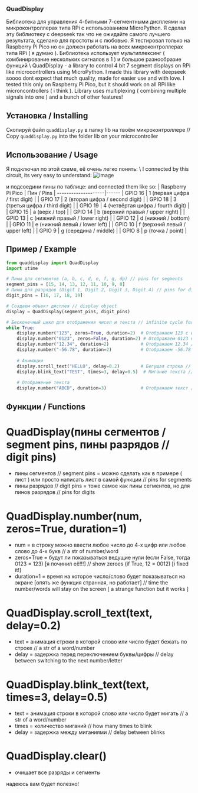 ### QuadDisplay

Библиотека для управления 4-битными 7-сегментными дисплеями на микроконтроллерах типа RPi с использованием MicroPython. Я сделал эту библиотеку с deepseek так что не ожидайте самого лучшего результата, сделано для простоты и с любовью. Я тестировал только на Raspberry Pi Pico но он должен работать на всех микроконтроллерах типа RPi ( я думаю ). Библиотека использует мультиплексинг ( комбинирование нескольких сигналов в 1 ) и большое разнообразие функций
\\
QuadDisplay - a library to control 4 bit 7 segment displays on RPi like microcontrollers using MicroPython. I made this library with deepseek soooo dont expect that much quality, made for easier use and with love. I tested this only on Raspberry Pi Pico, but it should work on all RPi like microncontrollers ( i think ). Library uses multiplexing ( combining multiple signals into one ) and a bunch of other features!

## Установка / Installing

Скопируй файл `quaddisplay.py` в папку lib на твоём микроконтроллере
//
Copy `quaddisplay.py` into the folder lib on your microcontroller

## Использование / Usage

Я подключал по этой схеме, её очень легко понять:
\\
I connected by this circuit, its very easy to understand:
![image](https://github.com/user-attachments/assets/215243b6-63e7-4b07-b2db-61c710d80405)

и подсоедини пины по таблице:
and connected them like so:
| Raspberry Pi Pico | Пин / Pins |
--------------------|------
| GPIO 16	| 1 (первая цифра / first digit) |
| GPIO 17	| 2 (вторая цифра / second digit) |
| GPIO 18	| 3 (третья цифра / third digit) |
| GPIO 19	| 4 (четвёртая цифра / fourth digit) |
| GPIO 15	| a (верх / top) |
| GPIO 14	| b (верхний правый / upper right) |
| GPIO 13	| c (нижний правый / lower right) |
| GPIO 12	| d (нижний / bottom) |
| GPIO 11	| e (нижний левый / lower left) |
| GPIO 10	| f (верхний левый / upper left) |
| GPIO 9	| g (середина / middle) |
| GPIO 8	| p (точка / point) |

## Пример / Example

```python
from quaddisplay import QuadDisplay
import utime

# Пины для сегментов (a, b, c, d, e, f, g, dp) // pins for segments
segment_pins = [15, 14, 13, 12, 11, 10, 9, 8]
# Пины для разрядов (Digit 1, Digit 2, Digit 3, Digit 4) // pins for digits
digit_pins = [16, 17, 18, 19]

# Создаем объект дисплея // display object
display = QuadDisplay(segment_pins, digit_pins)

# Бесконечный цикл для отображения чисел и текста // infinite cycle for showing numbers and text
while True:
    display.number("123", zeros=True, duration=2)  # Отображаем 123 с ведущими нулями // showing 123 with zeroes
    display.number("0123", zeros=False, duration=2) # Отображаем 0123 как 123 // showing 0123 as 123
    display.number("12.34", duration=2)            # Отображаем 12.34 // showing 12.34
    display.number("-56.78", duration=2)           # Отображаем -56.78 // showing -56.78
    
    # Анимации
    display.scroll_text("HELLO", delay=0.2)        # Бегущая строка // text scrolling
    display.blink_text("TEST", times=3, delay=0.5)  # Мигание текста // text blinking
    
    # Отображение текста
    display.number("ABCD", duration=3)             # Отображаем текст // showing text
```
## Функции / Functions
# QuadDisplay(пины сегментов / segment pins, пины разрядов // digit pins)
- пины сегментов // segment pins  = можно сделать как в примере ( лист ) или просто написать лист в самой функции // pins for segments
- пины разрядов // digit pins = тоже самое как пины сегментов, но для пинов разрядов // pins for digits

# QuadDisplay.number(num, zeros=True, duration=1)
- num = в строку можно ввести любое число до 4-х цифр или любое слово до 4-х букв // a str of number/word
- zeros=True = будут ли показываться ведущие нули (если False, тогда 0123 = 123) [я починил её!!!] // show zeroes (if True, 12 = 0012) [i fixed it!]
- duration=1 = время на которое число/слово будет показываться на экране [опять же функция странная, но работает] // time the number/words will stay on the screen [ a strange function but it works ]

# QuadDisplay.scroll_text(text, delay=0.2)
- text = анимация строки в которой слово или число будет бежать по строке // a str of a word/number
- delay = задержка перед переключением буквы/цифры // delay between switching to the next number/letter

# QuadDisplay.blink_text(text, times=3, delay=0.5)
- text = анимация строки в которой слово или число будет мигать // a str of a word/number
- times = количество миганий // how many times to blink
- delay = задержка между миганиями // delay between blinks

# QuadDisplay.clear()
- очищает все разряды и сегменты

надеюсь вам будет полезно!
